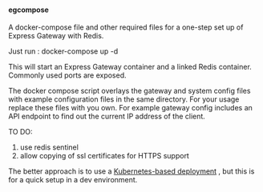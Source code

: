 #### egcompose

A docker-compose file and other required files for a one-step set up of Express Gateway with Redis.

Just run : docker-compose up -d

This will start an Express Gateway container and a linked Redis container. Commonly used ports are exposed.

The docker compose script overlays the gateway and system config files with example configuration files in the same directory. For your usage replace these files with you own. For example gateway config includes an API endpoint to find out the current IP address of the client.

TO DO:
1. use redis sentinel
2. allow copying of ssl certificates for HTTPS support

The better approach is to use a [Kubernetes-based deployment](https://github.com/DrMegavolt/k8s-redis-ha/blob/master/example/express-gateway.yml) , but this is for a quick setup in a dev environment.
